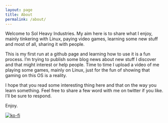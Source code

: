 ```yaml
---
layout: page
title: About
permalink: /about/
---
```


Welcome to Sol Heavy Industries.
My aim here is to share what I enjoy, mainly tinkering with Linux, paying video games, learning some new stuff and most of all, sharing it with people.

This is my first run at a github page and learning how to use it is a fun process. I’m trying to publish some blog news about new stuff I discover and that might interest or help people. Time to time I upload a video of me playing some games, mainly on Linux, just for the fun of showing that gaming on this OS is a reality.

I hope that you read some interesting thing here and that on the way you learn something.
Feel free to share a few word with me on twitter if you like. I’ll be sure to respond.

Enjoy.

[![ko-fi](https://ko-fi.com/img/githubbutton_sm.svg)](https://ko-fi.com/L3L17MUSO)

